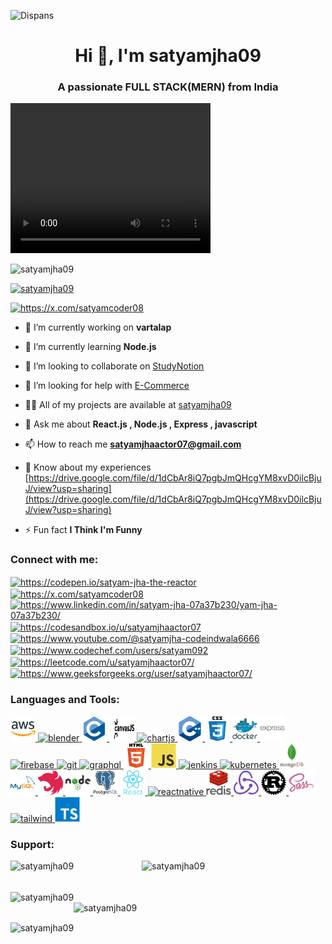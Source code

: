 ![Dispans](https://media.tenor.com/GfSX-u7VGM4AAAAC/coding.gif)

<h1 align="center">Hi 👋, I'm satyamjha09</h1>
<h3 align="center">A passionate FULL STACK(MERN) from India</h3>

<video width="320" height="240" controls>
  <source src="https://www.facebook.com/100008154160960/videos/3723821141264276/" type="video/mp4">
</video>

<p align="left"> <img src="https://komarev.com/ghpvc/?username=satyamjha09&label=Profile%20views&color=0e75b6&style=flat" alt="satyamjha09" /> </p>

<p align="left"> <a href="https://github.com/ryo-ma/github-profile-trophy"><img src="https://github-profile-trophy.vercel.app/?username=satyamjha09" alt="satyamjha09" /></a> </p>

<p align="left"> <a href="https://twitter.com/https://x.com/satyamcoder08" target="blank"><img src="https://img.shields.io/twitter/follow/https://x.com/satyamcoder08?logo=twitter&style=for-the-badge" alt="https://x.com/satyamcoder08" /></a> </p>

- 🔭 I’m currently working on **vartalap**

- 🌱 I’m currently learning **Node.js**

- 👯 I’m looking to collaborate on [StudyNotion](https://github.com/satyamjha09/studynotion-edtech-project-main.git)

- 🤝 I’m looking for help with [E-Commerce](https://github.com/satyamjha09/E-Commerce-satyam.git)

- 👨‍💻 All of my projects are available at [satyamjha09](satyamjha09)

- 💬 Ask me about **React.js , Node.js , Express , javascript**

- 📫 How to reach me **satyamjhaactor07@gmail.com**

- 📄 Know about my experiences [https://drive.google.com/file/d/1dCbAr8iQ7pgbJmQHcgYM8xvD0ilcBjuJ/view?usp=sharing](https://drive.google.com/file/d/1dCbAr8iQ7pgbJmQHcgYM8xvD0ilcBjuJ/view?usp=sharing)

- ⚡ Fun fact **I Think I'm Funny**

<h3 align="left">Connect with me:</h3>
<p align="left">
<a href="https://codepen.io/https://codepen.io/satyam-jha-the-reactor" target="blank"><img align="center" src="https://raw.githubusercontent.com/rahuldkjain/github-profile-readme-generator/master/src/images/icons/Social/codepen.svg" alt="https://codepen.io/satyam-jha-the-reactor" height="30" width="40" /></a>
<a href="https://twitter.com/https://x.com/satyamcoder08" target="blank"><img align="center" src="https://raw.githubusercontent.com/rahuldkjain/github-profile-readme-generator/master/src/images/icons/Social/twitter.svg" alt="https://x.com/satyamcoder08" height="30" width="40" /></a>
<a href="https://linkedin.com/in/https://www.linkedin.com/in/satyam-jha-07a37b230/yam-jha-07a37b230/" target="blank"><img align="center" src="https://raw.githubusercontent.com/rahuldkjain/github-profile-readme-generator/master/src/images/icons/Social/linked-in-alt.svg" alt="https://www.linkedin.com/in/satyam-jha-07a37b230/yam-jha-07a37b230/" height="30" width="40" /></a>
<a href="https://codesandbox.com/https://codesandbox.io/u/satyamjhaactor07" target="blank"><img align="center" src="https://raw.githubusercontent.com/rahuldkjain/github-profile-readme-generator/master/src/images/icons/Social/codesandbox.svg" alt="https://codesandbox.io/u/satyamjhaactor07" height="30" width="40" /></a>
<a href="https://www.youtube.com/c/https://www.youtube.com/@satyamjha-codeindwala6666" target="blank"><img align="center" src="https://raw.githubusercontent.com/rahuldkjain/github-profile-readme-generator/master/src/images/icons/Social/youtube.svg" alt="https://www.youtube.com/@satyamjha-codeindwala6666" height="30" width="40" /></a>
<a href="https://www.codechef.com/users/https://www.codechef.com/users/satyam092" target="blank"><img align="center" src="https://cdn.jsdelivr.net/npm/simple-icons@3.1.0/icons/codechef.svg" alt="https://www.codechef.com/users/satyam092" height="30" width="40" /></a>
<a href="https://www.leetcode.com/https://leetcode.com/u/satyamjhaactor07/" target="blank"><img align="center" src="https://raw.githubusercontent.com/rahuldkjain/github-profile-readme-generator/master/src/images/icons/Social/leet-code.svg" alt="https://leetcode.com/u/satyamjhaactor07/" height="30" width="40" /></a>
<a href="https://auth.geeksforgeeks.org/user/https://www.geeksforgeeks.org/user/satyamjhaactor07/" target="blank"><img align="center" src="https://raw.githubusercontent.com/rahuldkjain/github-profile-readme-generator/master/src/images/icons/Social/geeks-for-geeks.svg" alt="https://www.geeksforgeeks.org/user/satyamjhaactor07/" height="30" width="40" /></a>
</p>

<h3 align="left">Languages and Tools:</h3>
<p align="left"> <a href="https://aws.amazon.com" target="_blank" rel="noreferrer"> <img src="https://raw.githubusercontent.com/devicons/devicon/master/icons/amazonwebservices/amazonwebservices-original-wordmark.svg" alt="aws" width="40" height="40"/> </a> <a href="https://www.blender.org/" target="_blank" rel="noreferrer"> <img src="https://download.blender.org/branding/community/blender_community_badge_white.svg" alt="blender" width="40" height="40"/> </a> <a href="https://www.cprogramming.com/" target="_blank" rel="noreferrer"> <img src="https://raw.githubusercontent.com/devicons/devicon/master/icons/c/c-original.svg" alt="c" width="40" height="40"/> </a> <a href="https://canvasjs.com" target="_blank" rel="noreferrer"> <img src="https://raw.githubusercontent.com/Hardik0307/Hardik0307/master/assets/canvasjs-charts.svg" alt="canvasjs" width="40" height="40"/> </a> <a href="https://www.chartjs.org" target="_blank" rel="noreferrer"> <img src="https://www.chartjs.org/media/logo-title.svg" alt="chartjs" width="40" height="40"/> </a> <a href="https://www.w3schools.com/cpp/" target="_blank" rel="noreferrer"> <img src="https://raw.githubusercontent.com/devicons/devicon/master/icons/cplusplus/cplusplus-original.svg" alt="cplusplus" width="40" height="40"/> </a> <a href="https://www.w3schools.com/css/" target="_blank" rel="noreferrer"> <img src="https://raw.githubusercontent.com/devicons/devicon/master/icons/css3/css3-original-wordmark.svg" alt="css3" width="40" height="40"/> </a> <a href="https://www.docker.com/" target="_blank" rel="noreferrer"> <img src="https://raw.githubusercontent.com/devicons/devicon/master/icons/docker/docker-original-wordmark.svg" alt="docker" width="40" height="40"/> </a> <a href="https://expressjs.com" target="_blank" rel="noreferrer"> <img src="https://raw.githubusercontent.com/devicons/devicon/master/icons/express/express-original-wordmark.svg" alt="express" width="40" height="40"/> </a> <a href="https://firebase.google.com/" target="_blank" rel="noreferrer"> <img src="https://www.vectorlogo.zone/logos/firebase/firebase-icon.svg" alt="firebase" width="40" height="40"/> </a> <a href="https://git-scm.com/" target="_blank" rel="noreferrer"> <img src="https://www.vectorlogo.zone/logos/git-scm/git-scm-icon.svg" alt="git" width="40" height="40"/> </a> <a href="https://graphql.org" target="_blank" rel="noreferrer"> <img src="https://www.vectorlogo.zone/logos/graphql/graphql-icon.svg" alt="graphql" width="40" height="40"/> </a> <a href="https://www.w3.org/html/" target="_blank" rel="noreferrer"> <img src="https://raw.githubusercontent.com/devicons/devicon/master/icons/html5/html5-original-wordmark.svg" alt="html5" width="40" height="40"/> </a> <a href="https://developer.mozilla.org/en-US/docs/Web/JavaScript" target="_blank" rel="noreferrer"> <img src="https://raw.githubusercontent.com/devicons/devicon/master/icons/javascript/javascript-original.svg" alt="javascript" width="40" height="40"/> </a> <a href="https://www.jenkins.io" target="_blank" rel="noreferrer"> <img src="https://www.vectorlogo.zone/logos/jenkins/jenkins-icon.svg" alt="jenkins" width="40" height="40"/> </a> <a href="https://kubernetes.io" target="_blank" rel="noreferrer"> <img src="https://www.vectorlogo.zone/logos/kubernetes/kubernetes-icon.svg" alt="kubernetes" width="40" height="40"/> </a> <a href="https://www.mongodb.com/" target="_blank" rel="noreferrer"> <img src="https://raw.githubusercontent.com/devicons/devicon/master/icons/mongodb/mongodb-original-wordmark.svg" alt="mongodb" width="40" height="40"/> </a> <a href="https://www.mysql.com/" target="_blank" rel="noreferrer"> <img src="https://raw.githubusercontent.com/devicons/devicon/master/icons/mysql/mysql-original-wordmark.svg" alt="mysql" width="40" height="40"/> </a> <a href="https://nestjs.com/" target="_blank" rel="noreferrer"> <img src="https://raw.githubusercontent.com/devicons/devicon/master/icons/nestjs/nestjs-plain.svg" alt="nestjs" width="40" height="40"/> </a> <a href="https://nodejs.org" target="_blank" rel="noreferrer"> <img src="https://raw.githubusercontent.com/devicons/devicon/master/icons/nodejs/nodejs-original-wordmark.svg" alt="nodejs" width="40" height="40"/> </a> <a href="https://www.postgresql.org" target="_blank" rel="noreferrer"> <img src="https://raw.githubusercontent.com/devicons/devicon/master/icons/postgresql/postgresql-original-wordmark.svg" alt="postgresql" width="40" height="40"/> </a> <a href="https://reactjs.org/" target="_blank" rel="noreferrer"> <img src="https://raw.githubusercontent.com/devicons/devicon/master/icons/react/react-original-wordmark.svg" alt="react" width="40" height="40"/> </a> <a href="https://reactnative.dev/" target="_blank" rel="noreferrer"> <img src="https://reactnative.dev/img/header_logo.svg" alt="reactnative" width="40" height="40"/> </a> <a href="https://redis.io" target="_blank" rel="noreferrer"> <img src="https://raw.githubusercontent.com/devicons/devicon/master/icons/redis/redis-original-wordmark.svg" alt="redis" width="40" height="40"/> </a> <a href="https://redux.js.org" target="_blank" rel="noreferrer"> <img src="https://raw.githubusercontent.com/devicons/devicon/master/icons/redux/redux-original.svg" alt="redux" width="40" height="40"/> </a> <a href="https://www.rust-lang.org" target="_blank" rel="noreferrer"> <img src="https://raw.githubusercontent.com/devicons/devicon/master/icons/rust/rust-plain.svg" alt="rust" width="40" height="40"/> </a> <a href="https://sass-lang.com" target="_blank" rel="noreferrer"> <img src="https://raw.githubusercontent.com/devicons/devicon/master/icons/sass/sass-original.svg" alt="sass" width="40" height="40"/> </a> <a href="https://tailwindcss.com/" target="_blank" rel="noreferrer"> <img src="https://www.vectorlogo.zone/logos/tailwindcss/tailwindcss-icon.svg" alt="tailwind" width="40" height="40"/> </a> <a href="https://www.typescriptlang.org/" target="_blank" rel="noreferrer"> <img src="https://raw.githubusercontent.com/devicons/devicon/master/icons/typescript/typescript-original.svg" alt="typescript" width="40" height="40"/> </a> </p>


<h3 align="left">Support:</h3>
<p><a href="https://www.buymeacoffee.com/satyamjha09"> <img align="left" src="https://cdn.buymeacoffee.com/buttons/v2/default-yellow.png" height="50" width="210" alt="satyamjha09" /></a><a href="https://ko-fi.com/satyamjha09"> <img align="left" src="https://cdn.ko-fi.com/cdn/kofi3.png?v=3" height="50" width="210" alt="satyamjha09" /></a></p><br><br>


<p><img align="left" src="https://github-readme-stats.vercel.app/api/top-langs?username=satyamjha09&show_icons=true&locale=en&layout=compact" alt="satyamjha09" /></p>

<p>&nbsp;<img align="center" src="https://github-readme-stats.vercel.app/api?username=satyamjha09&show_icons=true&locale=en" alt="satyamjha09" /></p>

<p><img align="center" src="https://github-readme-streak-stats.herokuapp.com/?user=satyamjha09&" alt="satyamjha09" /></p>


